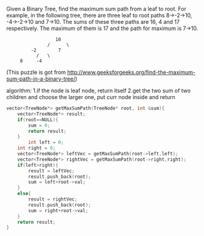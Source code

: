 Given a Binary Tree, find the maximum sum path from a leaf to root. For example, in the following tree, there are three leaf to root paths 8->-2->10, -4->-2->10 and 7->10. The sums of these three paths are 16, 4 and 17 respectively. The maximum of them is 17 and the path for maximum is 7->10.
```
                  10
               /      \
	     -2        7
           /   \     
	 8     -4    
```
(This puzzle is got from http://www.geeksforgeeks.org/find-the-maximum-sum-path-in-a-binary-tree/)

algorithm:
1.if the node is leaf node, return itself
2.get the two sum of two children and choose the larger one, put curr node inside and return
```c++
vector<TreeNode*> getMaxSumPath(TreeNode* root, int &sum){
    vector<TreeNode*> result;
    if(root==NULL){
        sum = 0;
        return result;
    }
        int left = 0;
    int right = 0;
    vector<TreeNode*> leftVec = getMaxSumPath(root->left,left);
    vector<TreeNode*> rightVec = getMaxSumPath(root->right,right);
    if(left>right){
        result = leftVec;
        result.push_back(root);
        sum = left+root->val;
    }
    else{
        result = rightVec;
        result.push_back(root);
        sum = right+root->val;
    }
    return result;
}
```
